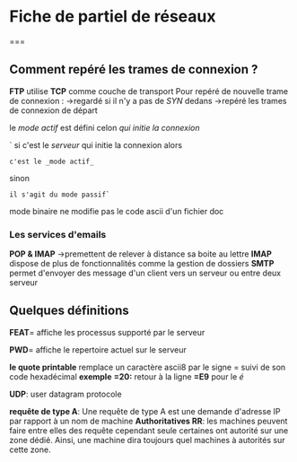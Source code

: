 # Fiche de partiel de réseaux

===

## Comment repéré les trames de connexion ?

**FTP** utilise **TCP** comme couche de transport
Pour repéré de nouvelle trame de connexion :
→regardé si il n'y a pas de *SYN* dedans
→repéré les trames de connexion de départ

le _mode actif_ est défini celon *qui initie la connexion*

` si c'est le _serveur_ qui initie la connexion alors

    c'est le _mode actif_ 

 sinon

    il s'agit du mode passif`

mode binaire ne modifie pas le code ascii d'un fichier doc

### Les services d'emails

**POP & IMAP** →premettent de relever à distance sa boite au lettre
**IMAP** dispose de plus de fonctionnalités comme la gestion de dossiers
**SMTP** permet d'envoyer des message d'un client vers un serveur ou entre deux serveur

## Quelques  définitions

**FEAT**= affiche les processus supporté par le serveur

**PWD**= affiche le repertoire actuel sur le serveur

**le quote printable**
remplace un caractère ascii8 par le signe = suivi de son code hexadécimal
__exemple__
**=20:** retour à la ligne
**=E9** pour le *é*

**UDP**: user datagram protocole

**requête de type A**: Une requête de type A est une demande d'adresse IP par rapport à un nom de machine
**Authoritatives RR**: les machines peuvent faire entre elles des requête cependant seule certaines ont autorité sur une zone dédié. Ainsi, une machine dira toujours quel machines à autorités sur cette zone.
